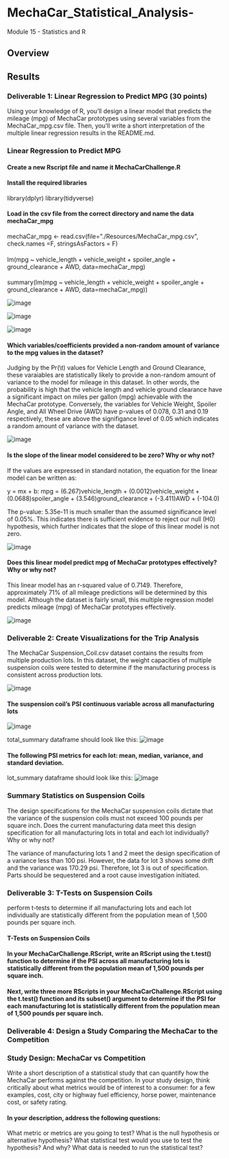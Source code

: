 # MechaCar_Statistical_Analysis-
Module 15 - Statistics and R

## Overview

## Results
### Deliverable 1: Linear Regression to Predict MPG (30 points)
Using your knowledge of R, you’ll design a linear model that predicts the mileage (mpg) of MechaCar prototypes using several variables from the MechaCar_mpg.csv file. Then, you’ll write a short interpretation of the multiple linear regression results in the README.md.
### Linear Regression to Predict MPG

#### Create a new Rscript file and name it MechaCarChallenge.R

#### Install the required libraries
library(dplyr)
library(tidyverse)

#### Load in the csv file from the correct directory and name the data mechaCar_mpg
mechaCar_mpg <- read.csv(file="./Resources/MechaCar_mpg.csv", check.names =F, stringsAsFactors = F)

#### 
lm(mpg ~ vehicle_length + vehicle_weight + spoiler_angle + ground_clearance + AWD, data=mechaCar_mpg)

#### 
summary(lm(mpg ~ vehicle_length + vehicle_weight + spoiler_angle + ground_clearance + AWD, data=mechaCar_mpg))

![image](https://user-images.githubusercontent.com/94234511/158046879-0e5380c9-1317-427e-92d3-b192f33b04ce.png)

![image](https://user-images.githubusercontent.com/94234511/158045755-c271e870-7404-4a91-9019-69db22931d16.png)

![image](https://user-images.githubusercontent.com/94234511/158045789-01dc89cf-90b1-464d-9cc9-1ca67e0129a0.png)

#### Which variables/coefficients provided a non-random amount of variance to the mpg values in the dataset?
Judging by the Pr(\t\) values for Vehicle Length and Ground Clearance, these varaiables are statistically likely to provide a non-random amount of variance to the model for mileage in this dataset.  In other words, the probability is high that the vehicle length and vehicle ground clearance have a significant impact on miles per gallon (mpg) achievable with the MechaCar prototype. Conversely, the variables for Vehicle Weight, Spoiler Angle, and All Wheel Drive (AWD) have p-values of 0.078, 0.31 and 0.19 respectively, these are above the signifigance level of 0.05 which indicates a random amount of variance with the dataset.

![image](https://user-images.githubusercontent.com/94234511/158046737-e74bb766-b605-4f50-8be2-a3006c922365.png)

#### Is the slope of the linear model considered to be zero? Why or why not?

If the values are expressed in standard notation, the equation for the linear model can be written as:

y = mx + b:
mpg = (6.267)vehicle_length + (0.0012)vehicle_weight + (0.0688)spoiler_angle + (3.546)ground_clearance + (-3.411)AWD + (-104.0)

The p-value: 5.35e-11 is much smaller than the assumed significance level of 0.05%. This indicates there is sufficient evidence to reject our null (H0) hypothesis, which further indicates that the slope of this linear model is not zero.

![image](https://user-images.githubusercontent.com/94234511/158046625-8c6bcad3-d9de-4f63-96db-5ddcba4d2470.png)

#### Does this linear model predict mpg of MechaCar prototypes effectively? Why or why not?
This linear model has an r-squared value of 0.7149. Therefore, approximately 71% of all mileage predictions will be determined by this model. Although the dataset is fairly small, this multiple regression model predicts mileage (mpg) of MechaCar prototypes effectively.

![image](https://user-images.githubusercontent.com/94234511/158045966-cd0b95f3-9b44-4f73-b644-d9787d85e1db.png)

### Deliverable 2: Create Visualizations for the Trip Analysis 
The MechaCar Suspension_Coil.csv dataset contains the results from multiple production lots. In this dataset, the weight capacities of multiple suspension coils were tested to determine if the manufacturing process is consistent across production lots.

![image](https://user-images.githubusercontent.com/94234511/158046916-32532c1b-e31f-4d95-92c0-a36863f4d4a4.png)


#### The suspension coil’s PSI continuous variable across all manufacturing lots

![image](https://user-images.githubusercontent.com/94234511/158047046-09cd014b-09f0-4f34-a2a6-e96967ce4d8b.png)

total_summary dataframe should look like this:
![image](https://user-images.githubusercontent.com/94234511/158047190-b76cd3d5-4541-486e-8872-edc8b1dc8eea.png)

#### The following PSI metrics for each lot: mean, median, variance, and standard deviation.
lot_summary dataframe should look like this:
![image](https://user-images.githubusercontent.com/94234511/158047209-6da957dd-5d98-4b54-adfc-9352229116e2.png)

### Summary Statistics on Suspension Coils

The design specifications for the MechaCar suspension coils dictate that the variance of the suspension coils must not exceed 100 pounds per square inch. Does the current manufacturing data meet this design specification for all manufacturing lots in total and each lot individually? Why or why not?

The variance of manufacturing lots 1 and 2 meet the design specification of a variance less than 100 psi.  However, the data for lot 3 shows some drift and the variance was 170.29 psi.  Therefore, lot 3 is out of specification.  Parts should be sequestered and a root cause investigation initiated.

### Deliverable 3: T-Tests on Suspension Coils
perform t-tests to determine if all manufacturing lots and each lot individually are statistically different from the population mean of 1,500 pounds per square inch.

#### T-Tests on Suspension Coils

#### In your MechaCarChallenge.RScript, write an RScript using the t.test() function to determine if the PSI across all manufacturing lots is statistically different from the population mean of 1,500 pounds per square inch.

#### Next, write three more RScripts in your MechaCarChallenge.RScript using the t.test() function and its subset() argument to determine if the PSI for each manufacturing lot is statistically different from the population mean of 1,500 pounds per square inch.

### Deliverable 4: Design a Study Comparing the MechaCar to the Competition

### Study Design: MechaCar vs Competition

Write a short description of a statistical study that can quantify how the MechaCar performs against the competition. In your study design, think critically about what metrics would be of interest to a consumer: for a few examples, cost, city or highway fuel efficiency, horse power, maintenance cost, or safety rating.

#### In your description, address the following questions:

What metric or metrics are you going to test?
What is the null hypothesis or alternative hypothesis?
What statistical test would you use to test the hypothesis? And why?
What data is needed to run the statistical test?



